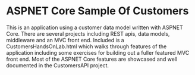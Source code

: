 ASPNET Core Sample Of Customers
===

This is an application using a customer data model written with ASPNET Core. There are several projects including REST apis, data models, middleware and an MVC front end. Included is a CustomersHandsOnLab.html which walks through features of the application including some exercises for building out a fuller featured MVC front end. Most of the ASPNET Core features are showcased and well documented in the CustomersAPI project. 